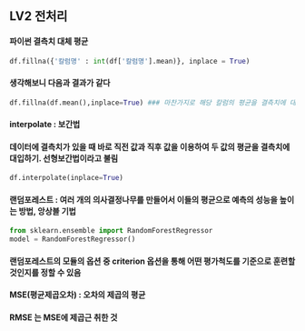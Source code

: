 ## LV2 전처리
#### 파이썬 결측치 대체 평균
``` python
df.fillna({'칼럼명' : int(df['칼럼명'].mean)}, inplace = True)
```
#### 생각해보니 다음과 결과가 같다
``` python
df.fillna(df.mean(),inplace=True) ### 마찬가지로 해당 칼럼의 평균을 결측치에 대입해줌
```
#### interpolate : 보간법
#### 데이터에 결측치가 있을 때 바로 직전 값과 직후 값을 이용하여 두 값의 평균을 결측치에 대입하기. 선형보간법이라고 불림
``` python
df.interpolate(inplace=True)
```
#### 랜덤포레스트 : 여러 개의 의사결정나무를 만들어서 이들의 평균으로 예측의 성능을 높이는 방법, 앙상블 기법
``` python
from sklearn.ensemble import RandomForestRegressor
model = RandomForestRegressor()
```
#### 랜덤포레스트의 모듈의 옵션 중 criterion 옵션을 통해 어떤 평가척도를 기준으로 훈련할 것인지를 정할 수 있음
#### MSE(평균제곱오차) : 오차의 제곱의 평균
#### RMSE 는 MSE에 제곱근 취한 것